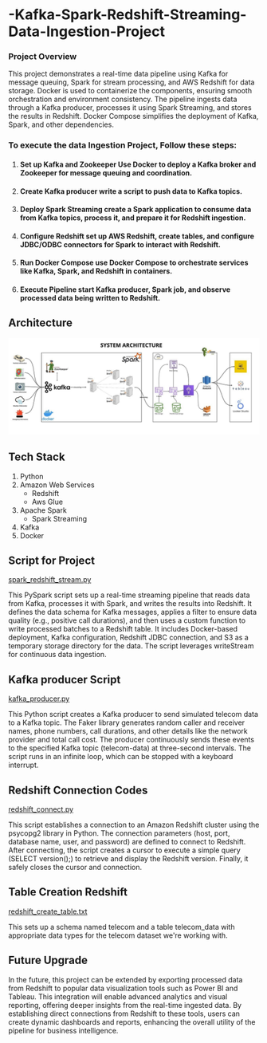 # -Kafka-Spark-Redshift-Streaming-Data-Ingestion-Project

### Project Overview

This project demonstrates a real-time data pipeline using Kafka for message queuing, Spark for stream processing, and AWS Redshift for data storage. Docker is used to containerize the components, ensuring smooth orchestration and environment consistency. The pipeline ingests data through a Kafka producer, processes it using Spark Streaming, and stores the results in Redshift. Docker Compose simplifies the deployment of Kafka, Spark, and other dependencies.


### To execute the data Ingestion Project, Follow these steps:

1. #### Set up Kafka and Zookeeper Use Docker to deploy a Kafka broker and Zookeeper for message queuing and coordination.
2. #### Create Kafka producer write a script to push data to Kafka topics.
3. #### Deploy Spark Streaming create a Spark application to consume data from Kafka topics, process it, and prepare it for Redshift ingestion.
4. #### Configure Redshift set up AWS Redshift, create tables, and configure JDBC/ODBC connectors for Spark to interact with Redshift.
5. #### Run Docker Compose use Docker Compose to orchestrate services like Kafka, Spark, and Redshift in containers.
6. #### Execute Pipeline start Kafka producer, Spark job, and observe processed data being written to Redshift.




## Architecture

![Project Architecture](Architecture-diagram.jfif)

## Tech Stack
1. Python
2. Amazon Web Services
      - Redshift
      - Aws Glue
3. Apache Spark
      - Spark Streaming
4. Kafka
5. Docker  


## Script for Project
[spark_redshift_stream.py]()

This PySpark script sets up a real-time streaming pipeline that reads data from Kafka, processes it with Spark, and writes the results into Redshift. It defines the data schema for Kafka messages, applies a filter to ensure data quality (e.g., positive call durations), and then uses a custom function to write processed batches to a Redshift table. It includes Docker-based deployment, Kafka configuration, Redshift JDBC connection, and S3 as a temporary storage directory for the data. The script leverages writeStream for continuous data ingestion.

## Kafka producer Script
[kafka_producer.py]()

This Python script creates a Kafka producer to send simulated telecom data to a Kafka topic. The Faker library generates random caller and receiver names, phone numbers, call durations, and other details like the network provider and total call cost. The producer continuously sends these events to the specified Kafka topic (telecom-data) at three-second intervals. The script runs in an infinite loop, which can be stopped with a keyboard interrupt.

## Redshift Connection Codes
[redshift_connect.py]()

This script establishes a connection to an Amazon Redshift cluster using the psycopg2 library in Python. The connection parameters (host, port, database name, user, and password) are defined to connect to Redshift. After connecting, the script creates a cursor to execute a simple query (SELECT version();) to retrieve and display the Redshift version. Finally, it safely closes the cursor and connection.

## Table Creation Redshift
[redshift_create_table.txt]()

This sets up a schema named telecom and a table telecom_data with appropriate data types for the telecom dataset we're working with.

## Future Upgrade

In the future, this project can be extended by exporting processed data from Redshift to popular data visualization tools such as Power BI and Tableau. This integration will enable advanced analytics and visual reporting, offering deeper insights from the real-time ingested data. By establishing direct connections from Redshift to these tools, users can create dynamic dashboards and reports, enhancing the overall utility of the pipeline for business intelligence.

